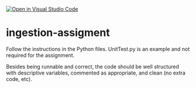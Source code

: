 [![Open in Visual Studio Code](https://classroom.github.com/assets/open-in-vscode-718a45dd9cf7e7f842a935f5ebbe5719a5e09af4491e668f4dbf3b35d5cca122.svg)](https://classroom.github.com/online_ide?assignment_repo_id=12030146&assignment_repo_type=AssignmentRepo)
# ingestion-assigment 

Follow the instructions in the Python files.  UnitTest.py is an example and not required for the assignment.

Besides being runnable and correct, the code should be well structured with descriptive variables, commented as appropriate, and clean (no extra code, etc).